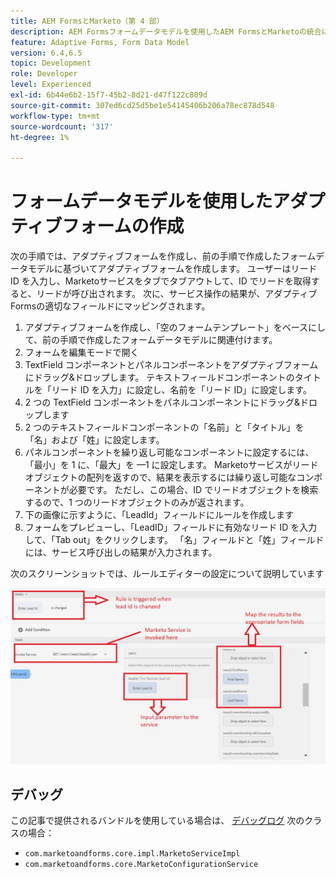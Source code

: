 ```yaml
---
title: AEM FormsとMarketo（第 4 部）
description: AEM Formsフォームデータモデルを使用したAEM FormsとMarketoの統合に関するチュートリアル
feature: Adaptive Forms, Form Data Model
version: 6.4,6.5
topic: Development
role: Developer
level: Experienced
exl-id: 6b44e6b2-15f7-45b2-8d21-d47f122c809d
source-git-commit: 307ed6cd25d5be1e54145406b206a78ec878d548
workflow-type: tm+mt
source-wordcount: '317'
ht-degree: 1%

---
```


# フォームデータモデルを使用したアダプティブフォームの作成

次の手順では、アダプティブフォームを作成し、前の手順で作成したフォームデータモデルに基づいてアダプティブフォームを作成します。
ユーザーはリード ID を入力し、Marketoサービスをタブでタブアウトして、ID でリードを取得すると、リードが呼び出されます。 次に、サービス操作の結果が、アダプティブFormsの適切なフィールドにマッピングされます。

1. アダプティブフォームを作成し、「空のフォームテンプレート」をベースにして、前の手順で作成したフォームデータモデルに関連付けます。
1. フォームを編集モードで開く
1. TextField コンポーネントとパネルコンポーネントをアダプティブフォームにドラッグ&amp;ドロップします。 テキストフィールドコンポーネントのタイトルを「リード ID を入力」に設定し、名前を「リード ID」に設定します。
1. 2 つの TextField コンポーネントをパネルコンポーネントにドラッグ&amp;ドロップします
1. 2 つのテキストフィールドコンポーネントの「名前」と「タイトル」を「名」および「姓」に設定します。
1. パネルコンポーネントを繰り返し可能なコンポーネントに設定するには、「最小」を 1 に、「最大」を —1 に設定します。 Marketoサービスがリードオブジェクトの配列を返すので、結果を表示するには繰り返し可能なコンポーネントが必要です。 ただし、この場合、ID でリードオブジェクトを検索するので、1 つのリードオブジェクトのみが返されます。
1. 下の画像に示すように、「LeadId」フィールドにルールを作成します
1. フォームをプレビューし、「LeadID」フィールドに有効なリード ID を入力して、「Tab out」をクリックします。 「名」フィールドと「姓」フィールドには、サービス呼び出しの結果が入力されます。

次のスクリーンショットでは、ルールエディターの設定について説明しています

![ruleeditor](assets/ruleeditor.jfif)

## デバッグ

この記事で提供されるバンドルを使用している場合は、 [デバッグログ](http://localhost:4502/system/console/slinglog) 次のクラスの場合：

+ `com.marketoandforms.core.impl.MarketoServiceImpl`
+ `com.marketoandforms.core.MarketoConfigurationService`
